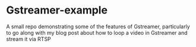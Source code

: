 # Gstreamer-example
A small repo demonstrating some of the features of Gstreamer, particularly to go along with my blog post about how to loop a video in Gstreamer and stream it via RTSP
